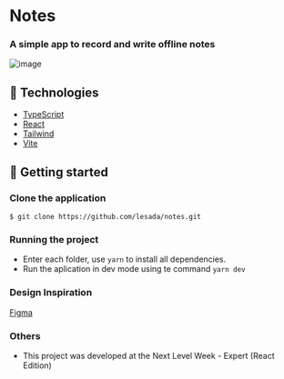 # Notes

### A simple app to record and write offline notes

![image](https://github.com/lesada/notes/assets/68572174/3a518de7-38f1-432b-ba61-49c9e44b934c)


## 🧪 Technologies

- [TypeScript](https://www.typescriptlang.org/)
- [React](https://react.dev/)
- [Tailwind](https://tailwindcss.com/)
- [Vite](https://vitejs.dev/)


## 🚀 Getting started

### Clone the application

`$ git clone https://github.com/lesada/notes.git`

### Running the project

- Enter each folder, use `yarn` to install all dependencies.
- Run the aplication in dev mode using te command `yarn dev`


### Design Inspiration

[Figma](https://www.figma.com/community/file/1336456128647909148/nlw-expert-notes)

### Others

- This project was developed at the Next Level Week - Expert (React Edition)
